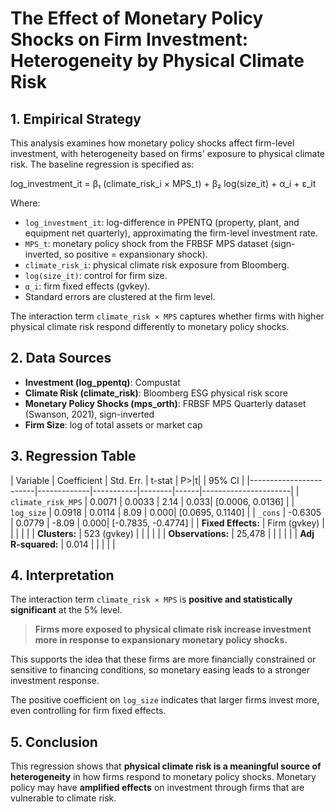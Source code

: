 
# The Effect of Monetary Policy Shocks on Firm Investment: Heterogeneity by Physical Climate Risk

## 1. Empirical Strategy

This analysis examines how monetary policy shocks affect firm-level investment, with heterogeneity based on firms' exposure to physical climate risk. The baseline regression is specified as:

log_investment_it = β₁ (climate_risk_i × MPS_t) + β₂ log(size_it) + α_i + ε_it

Where:

- `log_investment_it`: log-difference in PPENTQ (property, plant, and equipment net quarterly), approximating the firm-level investment rate.  
- `MPS_t`: monetary policy shock from the FRBSF MPS dataset (sign-inverted, so positive = expansionary shock).  
- `climate_risk_i`: physical climate risk exposure from Bloomberg.  
- `log(size_it)`: control for firm size.  
- `α_i`: firm fixed effects (gvkey).  
- Standard errors are clustered at the firm level.

The interaction term `climate_risk × MPS` captures whether firms with higher physical climate risk respond differently to monetary policy shocks.

## 2. Data Sources

- **Investment (log_ppentq)**: Compustat  
- **Climate Risk (climate_risk)**: Bloomberg ESG physical risk score  
- **Monetary Policy Shocks (mps_orth)**: FRBSF MPS Quarterly dataset (Swanson, 2021), sign-inverted  
- **Firm Size**: log of total assets or market cap

## 3. Regression Table

| Variable                | Coefficient | Std. Err. | t-stat | P>|t| | 95% CI              |
|------------------------|-------------|-----------|--------|------|----------------------|
| `climate_risk_MPS`     | 0.0071      | 0.0033    | 2.14   | 0.033| [0.0006, 0.0136]     |
| `log_size`             | 0.0918      | 0.0114    | 8.09   | 0.000| [0.0695, 0.1140]     |
| `_cons`                | -0.6305     | 0.0779    | -8.09  | 0.000| [-0.7835, -0.4774]   |
| **Fixed Effects:**     | Firm (gvkey) |           |        |      |                      |
| **Clusters:**          | 523 (gvkey) |           |        |      |                      |
| **Observations:**      | 25,478      |           |        |      |                      |
| **Adj R-squared:**     | 0.014       |           |        |      |                      |

## 4. Interpretation

The interaction term `climate_risk × MPS` is **positive and statistically significant** at the 5% level.

> **Firms more exposed to physical climate risk increase investment more in response to expansionary monetary policy shocks.**

This supports the idea that these firms are more financially constrained or sensitive to financing conditions, so monetary easing leads to a stronger investment response.

The positive coefficient on `log_size` indicates that larger firms invest more, even controlling for firm fixed effects.

## 5. Conclusion

This regression shows that **physical climate risk is a meaningful source of heterogeneity** in how firms respond to monetary policy shocks. Monetary policy may have **amplified effects** on investment through firms that are vulnerable to climate risk.
